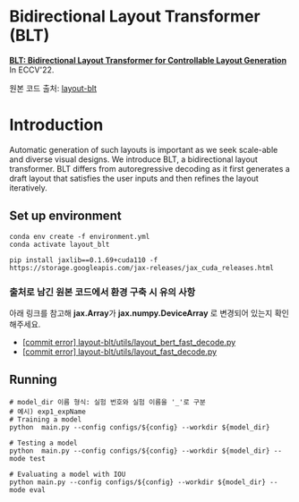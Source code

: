 # Bidirectional Layout Transformer (BLT)

**[BLT: Bidirectional Layout Transformer for Controllable Layout Generation](https://arxiv.org/abs/2112.05112)** In ECCV'22.

원본 코드 출처: [layout-blt](https://github.com/google-research/google-research/tree/master/layout-blt)

# Introduction

Automatic generation of such layouts is important as we seek scale-able and diverse visual designs. We introduce BLT, a bidirectional layout transformer. BLT differs from autoregressive decoding as it first generates a draft layout that satisfies the user inputs and then refines the layout iteratively.

## Set up environment

```
conda env create -f environment.yml
conda activate layout_blt
```
```
pip install jaxlib==0.1.69+cuda110 -f https://storage.googleapis.com/jax-releases/jax_cuda_releases.html
```

### 출처로 남긴 원본 코드에서 환경 구축 시 유의 사항

아래 링크를 참고해 **jax.Array**가 **jax.numpy.DeviceArray**
로 변경되어 있는지 확인해주세요.

- [[commit error] layout-blt/utils/layout_bert_fast_decode.py](https://github.com/google-research/google-research/commit/89bd283df95962480163778d32ca62baec06392e#diff-d50bc9b308611a6985e4b5a22be2550862a65a951ab4c76909e6318076e9d07e)
- [[commit error] layout-blt/utils/layout_fast_decode.py](https://github.com/google-research/google-research/commit/89bd283df95962480163778d32ca62baec06392e#diff-54e5487c1e5f718c0155f009478d5f506d842f21865583c1a8dd5fdd252314a8)



## Running

```
# model_dir 이름 형식: 실험 번호와 실험 이름을 '_'로 구분
# 예시) exp1_expName
# Training a model
python  main.py --config configs/${config} --workdir ${model_dir}

# Testing a model
python  main.py --config configs/${config} --workdir ${model_dir} --mode test

# Evaluating a model with IOU
python main.py --config configs/${config} --workdir ${model_dir} --mode eval
```
